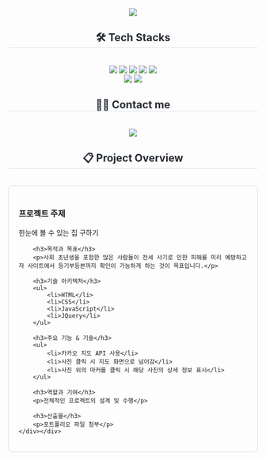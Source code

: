 <div align="center">
    <img src="https://capsule-render.vercel.app/api?type=waving&color=gradient&height=180&text=모여방&animation=&fontColor=ffffff&fontSize=50" /></div>

<div align="center">
    <h2 style="border-bottom: 1px solid #d8dee4; color: #282d33;"> 🛠️ Tech Stacks </h2> <br> 
    <div style="margin: 0 auto; text-align: center;" align="center"> 
        <img src="https://img.shields.io/badge/Apache Tomcat-F8DC75?style=plastic&logo=Apache Tomcat&logoColor=white">
        <img src="https://img.shields.io/badge/Github-181717?style=plastic&logo=Github&logoColor=white">
        <img src="https://img.shields.io/badge/Java-007396?style=plastic&logo=Java&logoColor=white">
        <img src="https://img.shields.io/badge/jQuery-0769AD?style=plastic&logo=jQuery&logoColor=white">
        <img src="https://img.shields.io/badge/Javascript-F7DF1E?style=plastic&logo=Javascript&logoColor=white">
        <br/>
        <img src="https://img.shields.io/badge/Spring-6DB33F?style=plastic&logo=Spring&logoColor=white">
        <img src="https://img.shields.io/badge/MySQL-4479A1?style=plastic&logo=MySQL&logoColor=white">
    </div></div>

<div align="center">
    <h2 style="border-bottom: 1px solid #d8dee4; color: #282d33;"> 🧑‍💻 Contact me </h2> <br> 
    <div align="center"> 
        <a href="mailto:yi3976997">
            <img src="https://img.shields.io/badge/Gmail-EA4335?style=plastic&logo=Gmail&logoColor=white&link=mailto:yi3976997"> 
        </a>
    </div>  
</div>

<div align="center">
    <h2 style="border-bottom: 1px solid #d8dee4; color: #282d33;"> 📋 Project Overview </h2> <br>
    <div style="text-align: left; max-width: 800px; margin: 0 auto; padding: 20px; border: 1px solid #d8dee4; border-radius: 8px;">
        <h3>프로젝트 주제</h3>
        <p>한눈에 볼 수 있는 집 구하기</p>

        <h3>목적과 목표</h3>
        <p>사회 초년생을 포함한 많은 사람들이 전세 사기로 인한 피해를 미리 예방하고자 사이트에서 등기부등본까지 확인이 가능하게 하는 것이 목표입니다.</p>

        <h3>기술 아키텍처</h3>
        <ul>
            <li>HTML</li>
            <li>CSS</li>
            <li>JavaScript</li>
            <li>JQuery</li>
        </ul>

        <h3>주요 기능 & 기술</h3>
        <ul>
            <li>카카오 지도 API 사용</li>
            <li>사진 클릭 시 지도 화면으로 넘어감</li>
            <li>사진 위의 마커를 클릭 시 해당 사진의 상세 정보 표시</li>
        </ul>

        <h3>역할과 기여</h3>
        <p>전체적인 프로젝트의 설계 및 수행</p>

        <h3>산출물</h3>
        <p>포트폴리오 파일 첨부</p>
    </div></div>
